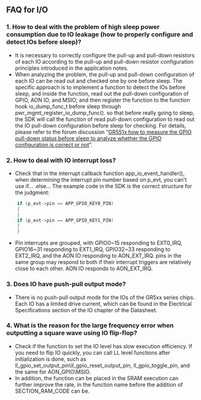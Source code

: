 ## FAQ for I/O



### 1. How to deal with the problem of high sleep power consumption due to IO leakage (how to properly configure and detect IOs before sleep)?

- It is necessary to correctly configure the pull-up and pull-down resistors of each IO according to the pull-up and pull-down resistor configuration principles introduced in the application notes.
- When analyzing the problem, the pull-up and pull-down configuration of each IO can be read out and checked one by one before sleep. The specific approach is to implement a function to detect the IOs before sleep, and inside the function, read out the pull-down configuration of GPIO, AON IO, and MSIO; and then register the function to the function hook io_dump_func_t before sleep through pwr_mgmt_register_io_dump_func(). so that before really going to sleep, the SDK will call the function of read pull-down configuration to read out the IO pull-down configuration before sleep for checking. For details, please refer to the forum discussion “[GR551x how to measure the GPIO pull-down status before sleep to analyze whether the GPIO configuration is correct or not](https://developers.goodix.com/zh/bbs/detail/66ed78f2b95140b0b8748a5f8f9aef80)”.



### 2. How to deal with IO interrupt loss?

- Check that in the interrupt callback function app_io_event_handler(), when determining the interrupt pin number based on p_evt, you can't use if... .else... The example code in the SDK is the correct structure for the judgment:

```c
    if (p_evt->pin == APP_GPIO_KEY0_PIN)
    {
    }
    if (p_evt->pin == APP_GPIO_KEY1_PIN)
    {
    }
```

- Pin interrupts are grouped, with GPIO0~15 responding to EXT0_IRQ, GPIO16~31 responding to EXT1_IRQ, GPIO32~33 responding to EXT2_IRQ, and the AON IO responding to AON_EXT_IRQ. pins in the same group may respond to both if their interrupt triggers are relatively close to each other. AON IO responds to AON_EXT_IRQ.



### 3. Does IO have push-pull output mode?

- There is no push-pull output mode for the IOs of the GR5xx series chips. Each IO has a limited drive current, which can be found in the Electrical Specifications section of the IO chapter of the Datasheet.



### 4. What is the reason for the large frequency error when outputting a square wave using IO flip-flop?

- Check if the function to set the IO level has slow execution efficiency. If you need to flip IO quickly, you can call LL level functions after initialization is done, such as ll_gpio_set_output_pin\ll_gpio_reset_output_pin, ll_gpio_toggle_pin, and the same for AON_GPIO\MSIO.
- In addition, the function can be placed in the SRAM execution can further improve the rate, in the function name before the addition of SECTION_RAM_CODE can be.